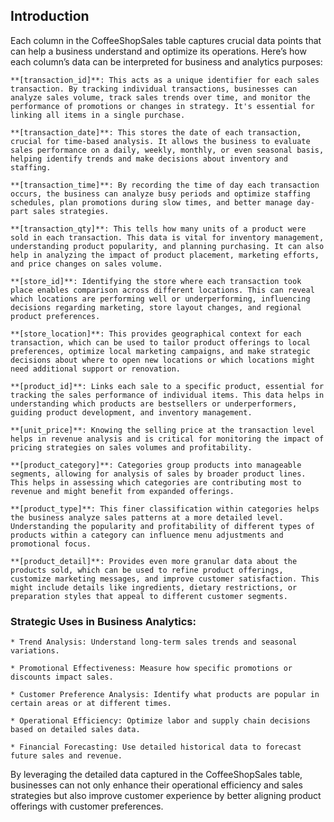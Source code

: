 ## Introduction
 Each column in the CoffeeShopSales table captures crucial data points that can help a business understand and optimize its operations. Here’s how each column’s data can be interpreted for business and analytics purposes:

    **[transaction_id]**: This acts as a unique identifier for each sales transaction. By tracking individual transactions, businesses can analyze sales volume, track sales trends over time, and monitor the performance of promotions or changes in strategy. It's essential for linking all items in a single purchase.

    **[transaction_date]**: This stores the date of each transaction, crucial for time-based analysis. It allows the business to evaluate sales performance on a daily, weekly, monthly, or even seasonal basis, helping identify trends and make decisions about inventory and staffing.

    **[transaction_time]**: By recording the time of day each transaction occurs, the business can analyze busy periods and optimize staffing schedules, plan promotions during slow times, and better manage day-part sales strategies.

    **[transaction_qty]**: This tells how many units of a product were sold in each transaction. This data is vital for inventory management, understanding product popularity, and planning purchasing. It can also help in analyzing the impact of product placement, marketing efforts, and price changes on sales volume.

    **[store_id]**: Identifying the store where each transaction took place enables comparison across different locations. This can reveal which locations are performing well or underperforming, influencing decisions regarding marketing, store layout changes, and regional product preferences.

    **[store_location]**: This provides geographical context for each transaction, which can be used to tailor product offerings to local preferences, optimize local marketing campaigns, and make strategic decisions about where to open new locations or which locations might need additional support or renovation.

    **[product_id]**: Links each sale to a specific product, essential for tracking the sales performance of individual items. This data helps in understanding which products are bestsellers or underperformers, guiding product development, and inventory management.

    **[unit_price]**: Knowing the selling price at the transaction level helps in revenue analysis and is critical for monitoring the impact of pricing strategies on sales volumes and profitability.

    **[product_category]**: Categories group products into manageable segments, allowing for analysis of sales by broader product lines. This helps in assessing which categories are contributing most to revenue and might benefit from expanded offerings.

    **[product_type]**: This finer classification within categories helps the business analyze sales patterns at a more detailed level. Understanding the popularity and profitability of different types of products within a category can influence menu adjustments and promotional focus.

    **[product_detail]**: Provides even more granular data about the products sold, which can be used to refine product offerings, customize marketing messages, and improve customer satisfaction. This might include details like ingredients, dietary restrictions, or preparation styles that appeal to different customer segments.

### Strategic Uses in Business Analytics:

    * Trend Analysis: Understand long-term sales trends and seasonal variations.

    * Promotional Effectiveness: Measure how specific promotions or discounts impact sales.

    * Customer Preference Analysis: Identify what products are popular in certain areas or at different times.

    * Operational Efficiency: Optimize labor and supply chain decisions based on detailed sales data.
    
    * Financial Forecasting: Use detailed historical data to forecast future sales and revenue.

By leveraging the detailed data captured in the CoffeeShopSales table, businesses can not only enhance their operational efficiency and sales strategies but also improve customer experience by better aligning product offerings with customer preferences.